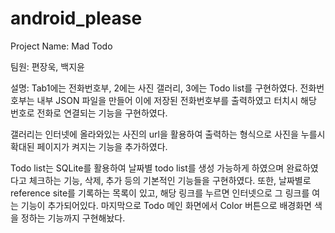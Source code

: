 # android_please

Project Name: Mad Todo

팀원: 편장욱, 백지윤

설명: Tab1에는 전화번호부, 2에는 사진 갤러리, 3에는 Todo list를 구현하였다. 전화번호부는 내부 JSON 파일을 만들어 이에 저장된 전화번호부를 출력하였고 터치시 해당 번호로 전화로 연결되는
기능을 구현하였다. 

갤러리는 인터넷에 올라와있는 사진의 url을 활용하여 출력하는 형식으로 사진을 누를시 확대된 페이지가 켜지는 기능을 추가하였다. 

Todo list는 SQLite를 활용하여 날짜별 todo list를 생성 가능하게 하였으며 완료하였다고 체크하는 기능, 삭제, 추가 등의 기본적인 기능들을 구현하였다. 또한, 날짜별로 reference site를 
기록하는 목록이 있고, 해당 링크를 누르면 인터넷으로 그 링크를 여는 기능이 추가되어있다. 마지막으로 Todo 메인 화면에서 Color 버튼으로 배경화면 색을 정하는 기능까지 구현해놨다. 
